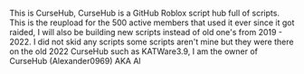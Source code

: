This is CurseHub, CurseHub is a GitHub Roblox script hub full of scripts. This is the reupload for the 500 active members that used it ever since it got raided, I will also be building new scripts instead of old one's from 2019 - 2022. I did not skid any scripts some scripts aren't mine but they were there on the old 2022 CurseHub such as KATWare3.9, I am the owner of CurseHub (Alexander0969) AKA Al
